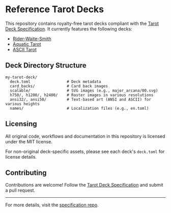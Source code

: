 # Reference Tarot Decks

This repository contains royalty-free tarot decks compliant with the [Tarot Deck Specification](https://github.com/arcanaland/specifications). It currently features the following decks:

- [Rider-Waite-Smith](https://en.wikipedia.org/wiki/Rider%E2%80%93Waite_Tarot)
- [Aquatic Tarot](http://www.aquatictarot.net/deck/tarot.html)
- [ASCII Tarot](https://github.com/lawreka/ascii-tarot)

## Deck Directory Structure

```
my-tarot-deck/
  deck.toml                # Deck metadata
  card_backs/              # Card back images
  scalable/                # SVG images (e.g., major_arcana/00.svg)
  h750/, h1200/, h2400/    # Raster images in various resolutions
  ansi32/, ansi50/         # Text-based art (ANSI and ASCII) for various heights
  names/                   # Localization files (e.g., en.toml)
```

## Licensing

All original code, workflows and documentation in this repository is licensed under the MIT license.

For non-original deck-specific assets, please see each deck's `deck.toml` for license details.

## Contributing

Contributions are welcome! Follow the [Tarot Deck Specification](https://github.com/arcanaland/specifications) and submit a pull request. 

--- 

For more details, visit the [specification repo](https://github.com/arcanaland/specifications).
